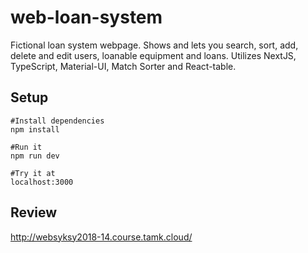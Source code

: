 # web-loan-system

Fictional loan system webpage. Shows and lets you search, sort, add, delete and edit users, loanable equipment and loans. Utilizes NextJS, TypeScript, Material-UI, Match Sorter and React-table.

## Setup
    #Install dependencies   
    npm install

    #Run it   
    npm run dev
    
    #Try it at
    localhost:3000

## Review
http://websyksy2018-14.course.tamk.cloud/
